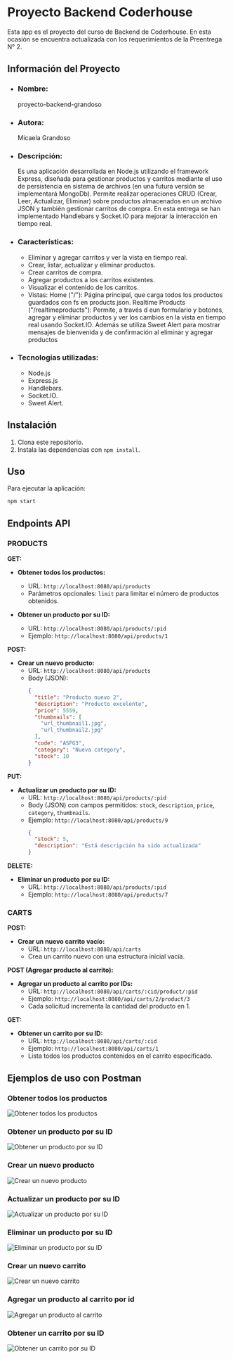 # Proyecto Backend Coderhouse

Esta app es el proyecto del curso de Backend de Coderhouse. En esta ocasión se encuentra actualizada con los requerimientos de la Preentrega N° 2.

## Información del Proyecto

- ### Nombre:  
   proyecto-backend-grandoso

- ### Autora:
   Micaela Grandoso
   
- ### Descripción:

  Es una aplicación desarrollada en Node.js utilizando el framework Express, diseñada para gestionar productos y carritos mediante el uso de persistencia en sistema de archivos (en una futura versión se implementará MongoDb). Permite realizar operaciones CRUD (Crear, Leer, Actualizar, Eliminar) sobre productos almacenados en un archivo JSON y también gestionar carritos de compra.
  En esta entrega se han implementado Handlebars y Socket.IO para mejorar la interacción en tiempo real.

- ### Características:
  - Eliminar y agregar carritos y ver la vista en tiempo real.
  - Crear, listar, actualizar y eliminar productos.
  - Crear carritos de compra.
  - Agregar productos a los carritos existentes.
  - Visualizar el contenido de los carritos.
  - Vistas:
    Home ("/"): Página principal, que carga todos los productos guardados con fs en products.json.
    Realtime Products ("/realtimeproducts"): Permite, a través d eun formulario y botones, agregar y eliminar productos y ver los cambios en la vista en tiempo real usando Socket.IO. Además se utiliza Sweet Alert para mostrar mensajes de bienvenida y de confirmación al eliminar y agregar productos

- ### Tecnologías utilizadas:
  - Node.js
  - Express.js
  - Handlebars.
  - Socket.IO.
  - Sweet Alert.


## Instalación

1. Clona este repositorio.
2. Instala las dependencias con `npm install`.

## Uso

Para ejecutar la aplicación:

```bash
npm start

```


## Endpoints API 

### PRODUCTS

**GET:**

- **Obtener todos los productos:**
  - URL: `http://localhost:8080/api/products`
  - Parámetros opcionales: `limit` para limitar el número de productos obtenidos.

- **Obtener un producto por su ID:**
  - URL: `http://localhost:8080/api/products/:pid`
  - Ejemplo: `http://localhost:8080/api/products/1`

**POST:**

- **Crear un nuevo producto:**
  - URL: `http://localhost:8080/api/products`
  - Body (JSON):
    ```json
    {
      "title": "Producto nuevo 2",
      "description": "Producto excelente",
      "price": 5559,
      "thumbnails": [
        "url_thumbnail1.jpg",
        "url_thumbnail2.jpg"
      ],
      "code": "ASFG3",
      "category": "Nueva category",
      "stock": 10
    }
    ```

**PUT:**

- **Actualizar un producto por su ID:**
  - URL: `http://localhost:8080/api/products/:pid`
  - Body (JSON) con campos permitidos: `stock`, `description`, `price`, `category`, `thumbnails`.
  - Ejemplo: `http://localhost:8080/api/products/9`
    ```json
    {
      "stock": 5,
      "description": "Está descripción ha sido actualizada"
    }
    ```

**DELETE:**

- **Eliminar un producto por su ID:**
  - URL: `http://localhost:8080/api/products/:pid`
  - Ejemplo: `http://localhost:8080/api/products/7`

### CARTS

**POST:**

- **Crear un nuevo carrito vacío:**
  - URL: `http://localhost:8080/api/carts`
  - Crea un carrito nuevo con una estructura inicial vacía.

**POST (Agregar producto al carrito):**

- **Agregar un producto al carrito por IDs:**
  - URL: `http://localhost:8080/api/carts/:cid/product/:pid`
  - Ejemplo: `http://localhost:8080/api/carts/2/product/3`
  - Cada solicitud incrementa la cantidad del producto en 1.

**GET:**

- **Obtener un carrito por su ID:**
  - URL: `http://localhost:8080/api/carts/:cid`
  - Ejemplo: `http://localhost:8080/api/carts/1`
  - Lista todos los productos contenidos en el carrito especificado.


## Ejemplos de uso con Postman
### Obtener todos los productos

![Obtener todos los productos](https://github.com/Mica-Grand/proyecto-backend-grandoso/blob/main/public/img/GET-api-products.png?raw=true)

### Obtener un producto por su ID

![Obtener un producto por su ID](https://github.com/Mica-Grand/proyecto-backend-grandoso/blob/main/public/img/GET-api-products-pid.JPG?raw=true)

### Crear un nuevo producto

![Crear un nuevo producto](https://github.com/Mica-Grand/proyecto-backend-grandoso/blob/main/public/img/POST-api-products.JPG?raw=true)

### Actualizar un producto por su ID

![Actualizar un producto por su ID](https://github.com/Mica-Grand/proyecto-backend-grandoso/blob/main/public/img/PUT-api-products-pid.JPG?raw=true)

### Eliminar un producto por su ID

![Eliminar un producto por su ID](https://github.com/Mica-Grand/proyecto-backend-grandoso/blob/main/public/img/DELETE-api-products-pid.JPG?raw=true)

### Crear un nuevo carrito

![Crear un nuevo carrito](https://github.com/Mica-Grand/proyecto-backend-grandoso/blob/main/public/img/POST-api-carts.JPG?raw=true)

### Agregar un producto al carrito por id

![Agregar un producto al carrito](https://github.com/Mica-Grand/proyecto-backend-grandoso/blob/main/public/img/POST-api-carts-cid-product-pid.JPG?raw=true)

### Obtener un carrito por su ID

![Obtener un carrito por su ID](https://github.com/Mica-Grand/proyecto-backend-grandoso/blob/main/public/img/GET-api-carts-cid.JPG?raw=true)





 


